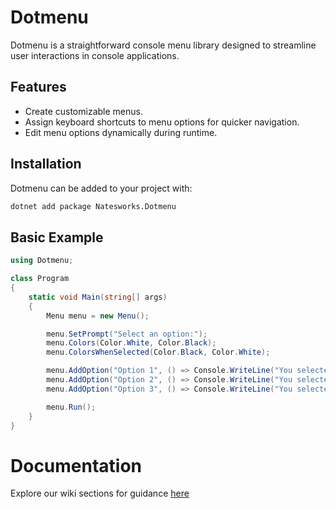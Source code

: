 # Dotmenu

Dotmenu is a straightforward console menu library designed to streamline user interactions in console applications.

## Features

- Create customizable menus.
- Assign keyboard shortcuts to menu options for quicker navigation.
- Edit menu options dynamically during runtime.

## Installation

Dotmenu can be added to your project with:

```bash
dotnet add package Natesworks.Dotmenu
```

## Basic Example

```cs
using Dotmenu;

class Program
{
    static void Main(string[] args)
    {
        Menu menu = new Menu();

        menu.SetPrompt("Select an option:");
        menu.Colors(Color.White, Color.Black);
        menu.ColorsWhenSelected(Color.Black, Color.White);

        menu.AddOption("Option 1", () => Console.WriteLine("You selected Option 1"));
        menu.AddOption("Option 2", () => Console.WriteLine("You selected Option 2"));
        menu.AddOption("Option 3", () => Console.WriteLine("You selected Option 3"));

        menu.Run();
    }
}
```

# Documentation

Explore our wiki sections for guidance [here](https://github.com/dotmenu/dotmenu/wiki)
